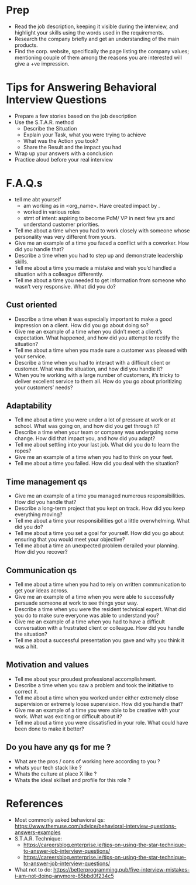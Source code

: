 # Prep
- Read the job description, keeping it visible during the interview, and highlight your skills using the words used in the requirements.
- Research the company briefly and get an understanding of the main products.
- Find the corp. website, specifically the page listing the company values; mentioning couple of them among the reasons you are interested will give a +ve impression.

# Tips for Answering Behavioral Interview Questions
- Prepare a few stories based on the job description
- Use the S.T.A.R. method
  - Describe the Situation
  - Explain your Task, what you were trying to achieve
  - What was the Action you took?
  - Share the Result and the impact you had
- Wrap up your answers with a conclusion
- Practice aloud before your real interview

# F.A.Q.s
- tell me abt yourself
  - am <name> working as <role> in <org_name>. Have created impact <x> by <y>.
  - worked in various roles 
  - stmt of intent: aspiring to become PdM/ VP in next few yrs and understand customer priorities.
- Tell me about a time when you had to work closely with someone whose personality was very different from yours.
- Give me an example of a time you faced a conflict with a coworker. How did you handle that?
- Describe a time when you had to step up and demonstrate leadership skills.
- Tell me about a time you made a mistake and wish you’d handled a situation with a colleague differently.
- Tell me about a time you needed to get information from someone who wasn’t very responsive. What did you do?

## Cust oriented
- Describe a time when it was especially important to make a good impression on a client. How did you go about doing so?
- Give me an example of a time when you didn’t meet a client’s expectation. What happened, and how did you attempt to rectify the situation?
- Tell me about a time when you made sure a customer was pleased with your service.
- Describe a time when you had to interact with a difficult client or customer. What was the situation, and how did you handle it?
- When you’re working with a large number of customers, it’s tricky to deliver excellent service to them all. How do you go about prioritizing your customers’ needs?

## Adaptability
- Tell me about a time you were under a lot of pressure at work or at school. What was going on, and how did you get through it?
- Describe a time when your team or company was undergoing some change. How did that impact you, and how did you adapt?
- Tell me about settling into your last job. What did you do to learn the ropes?
- Give me an example of a time when you had to think on your feet.
- Tell me about a time you failed. How did you deal with the situation?

## Time management qs
- Give me an example of a time you managed numerous responsibilities. How did you handle that?
- Describe a long-term project that you kept on track. How did you keep everything moving?
- Tell me about a time your responsibilities got a little overwhelming. What did you do?
- Tell me about a time you set a goal for yourself. How did you go about ensuring that you would meet your objective?
- Tell me about a time an unexpected problem derailed your planning. How did you recover?

## Communication qs
- Tell me about a time when you had to rely on written communication to get your ideas across.
- Give me an example of a time when you were able to successfully persuade someone at work to see things your way.
- Describe a time when you were the resident technical expert. What did you do to make sure everyone was able to understand you?
- Give me an example of a time when you had to have a difficult conversation with a frustrated client or colleague. How did you handle the situation?
- Tell me about a successful presentation you gave and why you think it was a hit.

## Motivation and values
- Tell me about your proudest professional accomplishment.
- Describe a time when you saw a problem and took the initiative to correct it.
- Tell me about a time when you worked under either extremely close supervision or extremely loose supervision. How did you handle that?
- Give me an example of a time you were able to be creative with your work. What was exciting or difficult about it?
- Tell me about a time you were dissatisfied in your role. What could have been done to make it better?

## Do you have any qs for me ?
- What are the pros / cons of working here according to you ?
- whats your tech stack like ?
- Whats the culture at place X like ?
- Whats the ideal skillset and profile for this role ?

# References
- Most commonly asked behavioral qs: https://www.themuse.com/advice/behavioral-interview-questions-answers-examples
- S.T.A.R. Technique: 
  - https://careersblog.enterprise.ie/tips-on-using-the-star-technique-to-answer-job-interview-questions/
  - https://careersblog.enterprise.ie/tips-on-using-the-star-technique-to-answer-job-interview-questions/
- What not to do: https://betterprogramming.pub/five-interview-mistakes-i-am-not-doing-anymore-85bbd0f234c5
